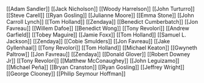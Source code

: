 [[Adam Sandler]]
[[Jack Nicholson]]
[[Woody Harrelson]]
[[John Turturro]]
[[Steve Carell]]
[[Ryan Gosling]]
[[Julianne Moore]]
[[Emma Stone]]
[[John Carroll Lynch]]
[[Tom Holland]]
[[Zendaya]]
[[Benedict Cumberbatch]]
[[Jon Favreau]]
[[Willem Dafoe]]
[[Benedict Wong]]
[[Tony Revolori]]
[[Andrew Garfield]]
[[Tobey Maguire]]
[[Jamie Foxx]]
[[Tom Holland]]
[[Samuel L. Jackson]]
[[Zendaya]]
[[Cobie Smulders]]
[[Jon Favreau]]
[[Jake Gyllenhaal]]
[[Tony Revolori]]
[[Tom Holland]]
[[Michael Keaton]]
[[Gwyneth Paltrow]]
[[Jon Favreau]]
[[Zendaya]]
[[Donald Glover]]
[[Robert Downey Jr]]
[[Tony Revolori]]
[[Matthew McConaughey]]
[[John Leguizamo]]
[[Michael Peña]]
[[Bryan Cranston]]
[[Ryan Gosling]]
[[Jeffrey Wright]]
[[George Clooney]]
[[Philip Seymour Hoffman]]
